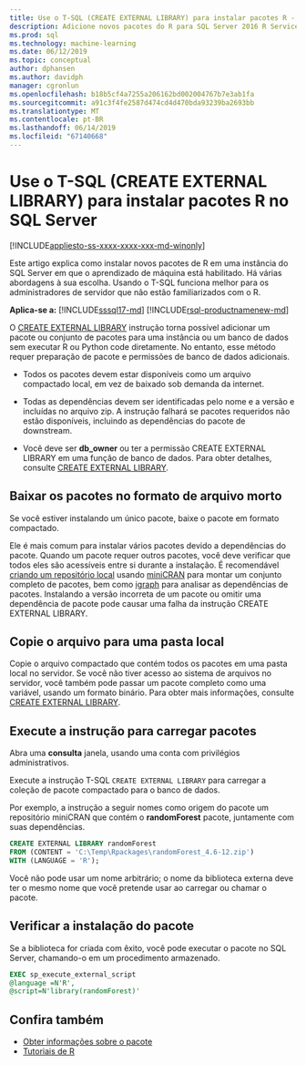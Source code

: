 ```yaml
---
title: Use o T-SQL (CREATE EXTERNAL LIBRARY) para instalar pacotes R - serviços do SQL Server Machine Learning
description: Adicione novos pacotes do R para SQL Server 2016 R Services ou serviços SQL Server 2017 Machine Learning (no banco de dados).
ms.prod: sql
ms.technology: machine-learning
ms.date: 06/12/2019
ms.topic: conceptual
author: dphansen
ms.author: davidph
manager: cgronlun
ms.openlocfilehash: b18b5cf4a7255a206162bd002004767b7e3ab1fa
ms.sourcegitcommit: a91c3f4fe2587d474cd4d470bda93239ba2693bb
ms.translationtype: MT
ms.contentlocale: pt-BR
ms.lasthandoff: 06/14/2019
ms.locfileid: "67140668"
---
```

# <a name="use-t-sql-create-external-library-to-install-r-packages-on-sql-server"></a>Use o T-SQL (CREATE EXTERNAL LIBRARY) para instalar pacotes R no SQL Server
[!INCLUDE[appliesto-ss-xxxx-xxxx-xxx-md-winonly](../../includes/appliesto-ss-xxxx-xxxx-xxx-md-winonly.md)]

Este artigo explica como instalar novos pacotes de R em uma instância do SQL Server em que o aprendizado de máquina está habilitado. Há várias abordagens à sua escolha. Usando o T-SQL funciona melhor para os administradores de servidor que não estão familiarizados com o R.

**Aplica-se a:**  [!INCLUDE[sssql17-md](../../includes/sssql17-md.md)] [!INCLUDE[rsql-productnamenew-md](../../includes/rsql-productnamenew-md.md)]

O [CREATE EXTERNAL LIBRARY](https://docs.microsoft.com/sql/t-sql/statements/create-external-library-transact-sql) instrução torna possível adicionar um pacote ou conjunto de pacotes para uma instância ou um banco de dados sem executar R ou Python code diretamente. No entanto, esse método requer preparação de pacote e permissões de banco de dados adicionais.

+ Todos os pacotes devem estar disponíveis como um arquivo compactado local, em vez de baixado sob demanda da internet.

+ Todas as dependências devem ser identificadas pelo nome e a versão e incluídas no arquivo zip. A instrução falhará se pacotes requeridos não estão disponíveis, incluindo as dependências do pacote de downstream. 

+ Você deve ser **db_owner** ou ter a permissão CREATE EXTERNAL LIBRARY em uma função de banco de dados. Para obter detalhes, consulte [CREATE EXTERNAL LIBRARY](https://docs.microsoft.com/sql/t-sql/statements/create-external-library-transact-sql).

## <a name="download-packages-in-archive-format"></a>Baixar os pacotes no formato de arquivo morto

Se você estiver instalando um único pacote, baixe o pacote em formato compactado.

Ele é mais comum para instalar vários pacotes devido a dependências do pacote. Quando um pacote requer outros pacotes, você deve verificar que todos eles são acessíveis entre si durante a instalação. É recomendável [criando um repositório local](create-a-local-package-repository-using-minicran.md) usando [miniCRAN](https://andrie.github.io/miniCRAN/) para montar um conjunto completo de pacotes, bem como [igraph](https://igraph.org/r/) para analisar as dependências de pacotes. Instalando a versão incorreta de um pacote ou omitir uma dependência de pacote pode causar uma falha da instrução CREATE EXTERNAL LIBRARY. 

## <a name="copy-the-file-to-a-local-folder"></a>Copie o arquivo para uma pasta local

Copie o arquivo compactado que contém todos os pacotes em uma pasta local no servidor. Se você não tiver acesso ao sistema de arquivos no servidor, você também pode passar um pacote completo como uma variável, usando um formato binário. Para obter mais informações, consulte [CREATE EXTERNAL LIBRARY](../../t-sql/statements/create-external-library-transact-sql.md).

## <a name="run-the-statement-to-upload-packages"></a>Execute a instrução para carregar pacotes

Abra uma **consulta** janela, usando uma conta com privilégios administrativos.

Execute a instrução T-SQL `CREATE EXTERNAL LIBRARY` para carregar a coleção de pacote compactado para o banco de dados.

Por exemplo, a instrução a seguir nomes como origem do pacote um repositório miniCRAN que contém o **randomForest** pacote, juntamente com suas dependências. 

```sql
CREATE EXTERNAL LIBRARY randomForest
FROM (CONTENT = 'C:\Temp\Rpackages\randomForest_4.6-12.zip')
WITH (LANGUAGE = 'R');
```

Você não pode usar um nome arbitrário; o nome da biblioteca externa deve ter o mesmo nome que você pretende usar ao carregar ou chamar o pacote.

## <a name="verify-package-installation"></a>Verificar a instalação do pacote

Se a biblioteca for criada com êxito, você pode executar o pacote no SQL Server, chamando-o em um procedimento armazenado.
    
```sql
EXEC sp_execute_external_script
@language =N'R',
@script=N'library(randomForest)'
```

## <a name="see-also"></a>Confira também

+ [Obter informações sobre o pacote](../package-management/installed-package-information.md)
+ [Tutoriais de R](../tutorials/sql-server-r-tutorials.md)

